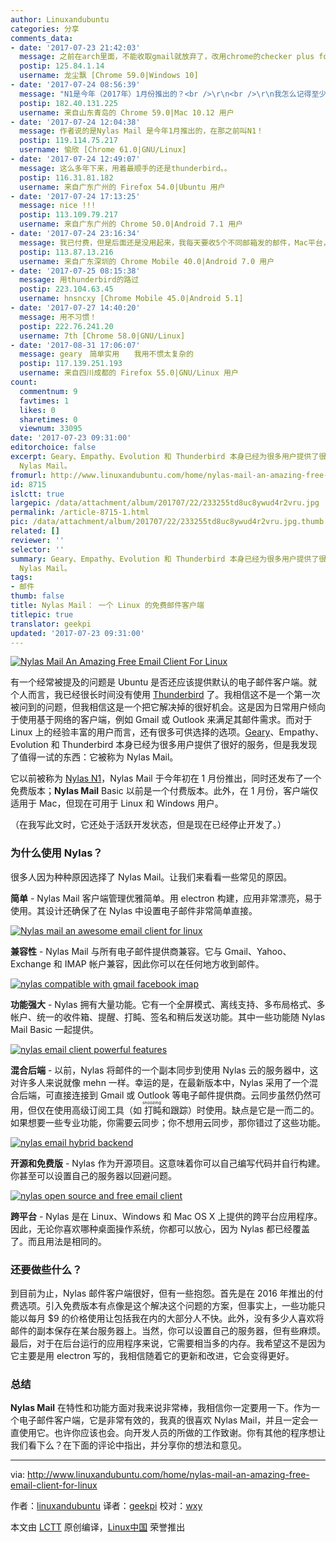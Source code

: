 ```yaml
---
author: Linuxandubuntu
categories: 分享
comments_data:
- date: '2017-07-23 21:42:03'
  message: 之前在arch里面，不能收取gmail就放弃了，改用chrome的checker plus for gmail
  postip: 125.84.1.14
  username: 龙尘飘 [Chrome 59.0|Windows 10]
- date: '2017-07-24 08:56:39'
  message: "N1是今年（2017年）1月份推出的？<br />\r\n<br />\r\n我怎么记得至少1年之前我就弃用过呢？"
  postip: 182.40.131.225
  username: 来自山东青岛的 Chrome 59.0|Mac 10.12 用户
- date: '2017-07-24 12:04:38'
  message: 作者说的是Nylas Mail 是今年1月推出的，在那之前叫N1！
  postip: 119.114.75.217
  username: 愉欣 [Chrome 61.0|GNU/Linux]
- date: '2017-07-24 12:49:07'
  message: 这么多年下来，用着最顺手的还是thunderbird。。
  postip: 116.31.81.182
  username: 来自广东广州的 Firefox 54.0|Ubuntu 用户
- date: '2017-07-24 17:13:25'
  message: nice !!!
  postip: 113.109.79.217
  username: 来自广东广州的 Chrome 50.0|Android 7.1 用户
- date: '2017-07-24 23:16:34'
  message: 我已付费，但是后面还是没用起来，我每天要收5个不同邮箱发的邮件，Mac平台，这货算是我见过很漂亮的了，我就是冲着他的漂亮冲动的付了款，完后，收国外的有邮箱还行，国内有时候收不到，只能用回我的网页版收，不过，网易现在出mac版的，以前没有，所以，现在在用它
  postip: 113.87.13.216
  username: 来自广东深圳的 Chrome Mobile 40.0|Android 7.0 用户
- date: '2017-07-25 08:15:38'
  message: 用thunderbird的路过
  postip: 223.104.63.45
  username: hnsncxy [Chrome Mobile 45.0|Android 5.1]
- date: '2017-07-27 14:40:20'
  message: 用不习惯！
  postip: 222.76.241.20
  username: 7th [Chrome 58.0|GNU/Linux]
- date: '2017-08-31 17:06:07'
  message: geary　简单实用　　我用不惯太复杂的
  postip: 117.139.251.193
  username: 来自四川成都的 Firefox 55.0|GNU/Linux 用户
count:
  commentnum: 9
  favtimes: 1
  likes: 0
  sharetimes: 0
  viewnum: 33095
date: '2017-07-23 09:31:00'
editorchoice: false
excerpt: Geary、Empathy、Evolution 和 Thunderbird 本身已经为很多用户提供了很好的服务，但是我发现了值得一试的东西：它被称为
  Nylas Mail。
fromurl: http://www.linuxandubuntu.com/home/nylas-mail-an-amazing-free-email-client-for-linux
id: 8715
islctt: true
largepic: /data/attachment/album/201707/22/233255td8uc8ywud4r2vru.jpg
permalink: /article-8715-1.html
pic: /data/attachment/album/201707/22/233255td8uc8ywud4r2vru.jpg.thumb.jpg
related: []
reviewer: ''
selector: ''
summary: Geary、Empathy、Evolution 和 Thunderbird 本身已经为很多用户提供了很好的服务，但是我发现了值得一试的东西：它被称为
  Nylas Mail。
tags:
- 邮件
thumb: false
title: Nylas Mail： 一个 Linux 的免费邮件客户端
titlepic: true
translator: geekpi
updated: '2017-07-23 09:31:00'
---
```


[![Nylas Mail An Amazing Free Email Client For Linux](/data/attachment/album/201707/22/233255td8uc8ywud4r2vru.jpg)](http://www.linuxandubuntu.com/home/nylas-mail-an-amazing-free-email-client-for-linux)


有一个经常被提及的问题是 Ubuntu 是否还应该提供默认的电子邮件客户端。就个人而言，我已经很长时间没有使用 [Thunderbird](http://www.linuxandubuntu.com/home/thunderbird-release-with-several-bug-fixes) 了。我相信这不是一个第一次被问到的问题，但我相信这是一个把它解决掉的很好机会。这是因为日常用户倾向于使用基于网络的客户端，例如 Gmail 或 Outlook 来满足其邮件需求。而对于 Linux 上的经验丰富的用户而言，还有很多可供选择的选项。[Geary](http://www.linuxandubuntu.com/home/geany-a-lightweight-ide-or-code-editor-for-programmers)、Empathy、Evolution 和 Thunderbird 本身已经为很多用户提供了很好的服务，但是我发现了值得一试的东西：它被称为 Nylas Mail。


它以前被称为 [Nylas N1](http://www.linuxandubuntu.com/home/nylas-n1-a-premium-email-client-for-linux)，Nylas Mail 于今年初在 1 月份推出，同时还发布了一个免费版本；**Nylas Mail** Basic 以前是一个付费版本。此外，在 1 月份，客户端仅适用于 Mac，但现在可用于 Linux 和 Windows 用户。


（在我写此文时，它还处于活跃开发状态，但是现在已经停止开发了。）


### 为什么使用 Nylas？


​很多人因为种种原因选择了 Nylas Mail。让我们来看看一些常见的原因。


**简单** - Nylas Mail 客户端管理优雅简单。用 electron 构建，应用非常漂亮，易于使用。其设计还确保了在 Nylas 中设置电子邮件非常简单直接。


[![Nylas mail an awesome email client for linux](/data/attachment/album/201707/22/233256a0y3ygvubgt2igkn.jpg)](http://www.linuxandubuntu.com/uploads/2/1/1/5/21152474/nylas-mail-an-awesome-email-client-for-linux_orig.jpg)


**兼容性** - Nylas Mail 与所有电子邮件提供商兼容。它与 Gmail、Yahoo、Exchange 和 IMAP 帐户兼容，因此你可以在任何地方收到邮件。


[![nylas compatible with gmail facebook imap](/data/attachment/album/201707/22/233258jg6c5zhcvcto2yih.jpg)](http://www.linuxandubuntu.com/uploads/2/1/1/5/21152474/nylas-compatible-with-gmail-facebook-imap_orig.jpg)


**功能​强大**​ - Nylas 拥有大量功能。它有一个全屏模式、离线支持、多布局格式、多帐户、统一的收件箱、提醒、打盹、签名和稍后发送功能。其中一些功能随 Nylas Mail Basic 一起提供。


[![nylas email client powerful features](/data/attachment/album/201707/22/233300rclerc0lcbn0lcql.jpg)](http://www.linuxandubuntu.com/uploads/2/1/1/5/21152474/nylas-email-client-powerful-features_orig.jpg)


**​混合后端**​ - 以前，Nylas 将邮件的一个副本同步到使用 Nylas 云的服务器中，这对许多人来说就像 mehn 一样。幸运的是，在最新版本中，Nylas 采用了一个混合后端，可直接连接到 Gmail 或 Outlook 等电子邮件提供商。云同步虽然仍然可用，但仅在使用高级订阅工具（如<ruby> 打盹 <rt>  snoozing </rt></ruby>和跟踪）时使用。缺点是它是一而二的。如果想要一些专业功能，你需要云同步；你不想用云同步，那你错过了这些功能。


[![nylas email hybrid backend](/data/attachment/album/201707/22/233301ek1wi445a1uq8pk7.jpg)](http://www.linuxandubuntu.com/uploads/2/1/1/5/21152474/nylas-email-hybrid-backend_orig.jpg)


**​开源和免费版**​ - Nylas 作为开源项目。这意味着你可以自己编写代码并自行构建。你甚至可以设置自己的服务器以回避问题。


[![nylas open source and free email client](/data/attachment/album/201707/22/233303kiutmw1zkwtzf1ot.jpg)](http://www.linuxandubuntu.com/uploads/2/1/1/5/21152474/nylas-open-source-and-free-email-client_orig.jpg)


**跨平台** - Nylas 是在 Linux、Windows 和 Mac OS X 上提供的跨平台应用程序。因此，无论你喜欢哪种桌面操作系统，你都可以放心，因为 Nylas 都已经覆盖了。而且用法是相同的。


### 还要做些什么？


到目前为止，Nylas 邮件客户端很好，但有一些抱怨。首先是在 2016 年推出的付费选项。引入免费版本有点像是这个解决这个问题的方案，但事实上，一些功能只能以每月 $9 的价格使用让包括我在内的大部分人不快。此外，没有多少人喜欢将邮件的副本保存在某台服务器上。当然，你可以设置自己的服务器，但有些麻烦。最后，对于在后台运行的应用程序来说，它需要相当多的内存。我希望这不是因为它主要是用 electron 写的，我相信随着它的更新和改进，它会变得更好。


### 总结


**​Nylas Mail** 在特性和功能方面对我来说非常棒，我相信你一定要用一下。作为一个电子邮件客户端，它是非常有效的，我真的很喜欢 Nylas Mail，并且一定会一直使用它。也许你应该也会。向开发人员的所做的工作致谢。你有其他的程序想让我们看下么？在下面的评论中指出，并分享你的想法和意见。




---


via: <http://www.linuxandubuntu.com/home/nylas-mail-an-amazing-free-email-client-for-linux>


作者：[linuxandubuntu](http://www.linuxandubuntu.com/home/nylas-mail-an-amazing-free-email-client-for-linux) 译者：[geekpi](https://github.com/geekpi) 校对：[wxy](https://github.com/wxy)


本文由 [LCTT](https://github.com/LCTT/TranslateProject) 原创编译，[Linux中国](https://linux.cn/) 荣誉推出